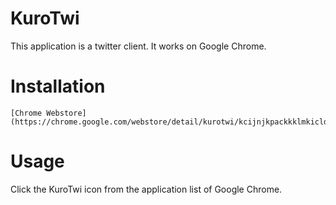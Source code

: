 KuroTwi
=============

This application is a twitter client. It works on Google Chrome.

Installation
=============
```
[Chrome Webstore](https://chrome.google.com/webstore/detail/kurotwi/kcijnjkpackkklmkicldmkbhpdeilbgf)
```

Usage
=============

Click the KuroTwi icon from the application list of Google Chrome.

